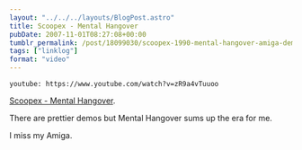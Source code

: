 ```yaml
---
layout: "../../../layouts/BlogPost.astro"
title: Scoopex - Mental Hangover
pubDate: 2007-11-01T08:27:08+00:00
tumblr_permalink: /post/18099030/scoopex-1990-mental-hangover-amiga-demo
tags: ["linklog"]
format: "video"
---
```


`youtube: https://www.youtube.com/watch?v=zR9a4vTuuoo`

[Scoopex - Mental Hangover][1].

There are prettier demos but Mental Hangover sums up the era for me.

I miss my Amiga.

[1]: https://www.youtube.com/watch?v=zR9a4vTuuoo
